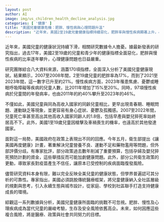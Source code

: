 ```yaml
---
layout: post
author: AI
image: img/us_children_health_decline_analysis.jpg
categories: [ '健康' ]
title: "美國兒童健康危機：肥胖、慢性病與心理問題升溫"
description: "近年來，美國2至19歲兒童健康指標持續惡化，肥胖率與慢性疾病顯著上升，心理健康問題嚴重。與其他高收入國家相比，兒童早發青春期、睡眠困難及死亡率偏高，槍擊與車禍致死風險大增。專家呼籲政策必須從社區、家庭到城市設計全面支持兒童健康，因應多重挑戰。"
---
```

近年來，美國兒童的健康狀況持續下滑，相關研究數據令人擔憂。據最新發表的研究指出，過去17年，美國2至19歲的兒童和青少年的健康指標全面惡化，肥胖與慢性疾病的比率逐年攀升，心理健康問題也日益嚴重。

研究團隊綜合八大資料來源，涵蓋170項指標，全面深入分析了美國兒童健康現狀。結果顯示，2007至2008年間，2至19歲兒童的肥胖率為17%，而到了2021至2023年間，這一數字已升至約21%。慢性疾病方面，2023年罹患焦慮、憂鬱或睡眠呼吸障礙等疾病的兒童人數，比2011年增加了15%至20%。同時，97項慢性疾病於兒童間的年發病率，也由2011年的約40%攀升至2023年的46%。

不僅如此，美國兒童與同為高收入國家的同齡兒童相比，更早出現青春期、睡眠問題、運動缺乏等現象，並更容易有身心症狀、憂鬱及孤獨感。2007至2022年間，兒童死亡率甚至高出其他高收入國家同齡人的1.8倍，包括早產與嬰兒猝死率始終居高不下。此外，美國1至19歲兒童因槍擊及車禍喪生的機率，也遠高於其他發達國家。

面對這一局勢，美國政府在政策上表現出不同的回應。今年五月，衛生部提出《讓美國再度健康》計畫，著重解決兒童營養不良、運動不足和藥物濫用等問題，但外部評價分歧。有專家批評，部分政策過去數年削減了重要預算，包括孕婦及嬰兒猝死預防計劃的資金，這些舉措反而可能加劇健康問題。此外，部分公共衛生政策的更動，導致家長對疫苗產生不信任，讓原本已受控制的疾病面臨復發風險。

儘管研究資料本身有限，難以完全反映全美兒童的健康狀態，但學界普遍認可其分析的可靠性。專家指出，美國必須跳脫傳統醫療框架，將兒童健康納入全社區層級的規劃與思考，引入永續生態與城市設計，從家庭、學校到社區聯手打造支持健康成長的環境。

綜觀這一系列數據與分析，美國兒童健康所面臨的挑戰不可忽視。肥胖、慢性及心理疾病成為當代兒童的嚴峻考驗，生存及安全風險依舊高企。未來，如何因應這些複合風險，將是醫療、政策與社會共同努力的目標。